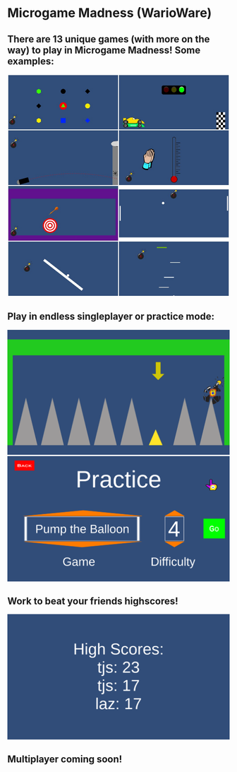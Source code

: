 # Microgame Madness (WarioWare)
 
## There are 13 unique games (with more on the way) to play in Microgame Madness! Some examples:
![Game Examples](README_IMAGES/pjimage.jpg)

## Play in endless singleplayer or practice mode:
![Singleplayer](README_IMAGES/gameplay.png)
![Practice](README_IMAGES/Practice.png)

## Work to beat your friends highscores!
![High Scores](README_IMAGES/high_scores.png)

## Multiplayer coming soon!
